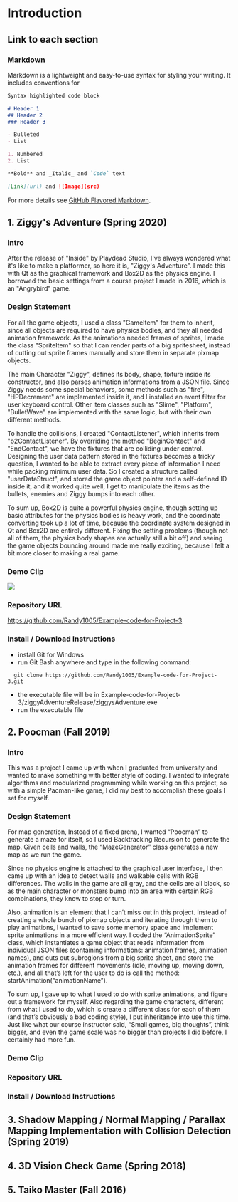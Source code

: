 # Introduction

## Link to each section


### Markdown

Markdown is a lightweight and easy-to-use syntax for styling your writing. It includes conventions for

```markdown
Syntax highlighted code block

# Header 1
## Header 2
### Header 3

- Bulleted
- List

1. Numbered
2. List

**Bold** and _Italic_ and `Code` text

[Link](url) and ![Image](src)
```

For more details see [GitHub Flavored Markdown](https://guides.github.com/features/mastering-markdown/).

## 1. Ziggy's Adventure (Spring 2020)
### Intro
After the release of "Inside" by Playdead Studio, I've always wondered what it's like to make a platformer, so here it is, "Ziggy's Adventure". I made this with Qt as the graphical framework and Box2D as the physics engine. I borrowed the basic settings from a course project I made in 2016, which is an "Angrybird" game.

### Design Statement
For all the game objects, I used a class "GameItem" for them to inherit, since all objects are required to have physics bodies, and they all needed animation framework. As the animations needed frames of sprites, I made the class "SpriteItem" so that I can render parts of a big spritesheet, instead of cutting out sprite frames manually and store them in separate pixmap objects.

The main Character "Ziggy", defines its body, shape, fixture inside its constructor, and also parses animation informations from a JSON file. Since Ziggy needs some special behaviors, some methods such as "fire", "HPDecrement" are implemented inside it, and I installed an event filter for user keyboard control. Other item classes such as "Slime", "Platform", "BulletWave" are implemented with the same logic, but with their own different methods.

To handle the collisions, I created "ContactListener", which inherits from "b2ContactListener". By overriding the method "BeginContact" and "EndContact", we have the fixtures that are colliding under control. Designing the user data pattern stored in the fixtures becomes a tricky question, I wanted to be able to extract every piece of information I need while packing minimum user data. So I created a structure called "userDataStruct", and stored the game object pointer and a self-defined ID inside it, and it worked quite well, I get to manipulate the items as the bullets, enemies and Ziggy bumps into each other.

To sum up, Box2D is quite a powerful physics engine, though setting up basic attributes for the physics bodies is heavy work, and the coordinate converting took up a lot of time, because the coordinate system designed in Qt and Box2D are entirely different. Fixing the setting problems (though not all of them, the physics body shapes are actually still a bit off) and seeing the game objects bouncing around made me really exciting, because I felt a bit more closer to making a real game.

### Demo Clip
[![](http://img.youtube.com/vi/OWG2oOFKxKE/0.jpg)](http://www.youtube.com/watch?v=OWG2oOFKxKE "Ziggy's Adventure")

### Repository URL
https://github.com/Randy1005/Example-code-for-Project-3

### Install / Download Instructions
- install Git for Windows
- run Git Bash anywhere and type in the following command:
```
  git clone https://github.com/Randy1005/Example-code-for-Project-3.git
```
- the executable file will be in Example-code-for-Project-3/ziggyAdventureRelease/ziggysAdventure.exe
- run the executable file

## 2. Poocman (Fall 2019)
### Intro
This was a project I came up with when I graduated from university and wanted to make something with better style of coding. I wanted to integrate algorithms and modularized programming while working on this project, so with a simple Pacman-like game, I did my best to accomplish these goals I set for myself.

### Design Statement
For map generation, Instead of a fixed arena, I wanted “Poocman” to generate a maze for itself, so I used Backtracking Recursion to generate the map. Given cells and walls, the “MazeGenerator” class generates a new map as we run the game.

Since no physics engine is attached to the graphical user interface, I then came up with an idea to detect walls and walkable cells with RGB differences. The walls in the game are all gray, and the cells are all black, so as the main character or monsters bump into an area with certain RGB combinations, they know to stop or turn.

Also, animation is an element that I can’t miss out in this project. Instead of creating a whole bunch of pixmap objects and iterating through them to play animations, I wanted to save some memory space and implement sprite animations in a more efficient way. I coded the “AnimationSprite” class, which instantiates a game object that reads information from individual JSON files (containing informations: animation frames, animation names), and cuts out subregions from a big sprite sheet, and store the animation frames for different movements (idle, moving up, moving down, etc.), and all that’s left for the user to do is call the method: startAnimation(“animationName”).

To sum up, I gave up to what I used to do with sprite animations, and figure out a framework for myself. Also regarding the game characters, different from what I used to do, which is create a different class for each of them (and that’s obviously a bad coding style), I put inheritance into use this time. Just like what our course instructor said, “Small games, big thoughts”, think bigger, and even the game scale was no bigger than projects I did before, I certainly had more fun.

### Demo Clip
### Repository URL
### Install / Download Instructions



## 3. Shadow Mapping / Normal Mapping / Parallax Mapping Implementation with Collision Detection (Spring 2019)

## 4. 3D Vision Check Game (Spring 2018)

## 5. Taiko Master (Fall 2016) 
